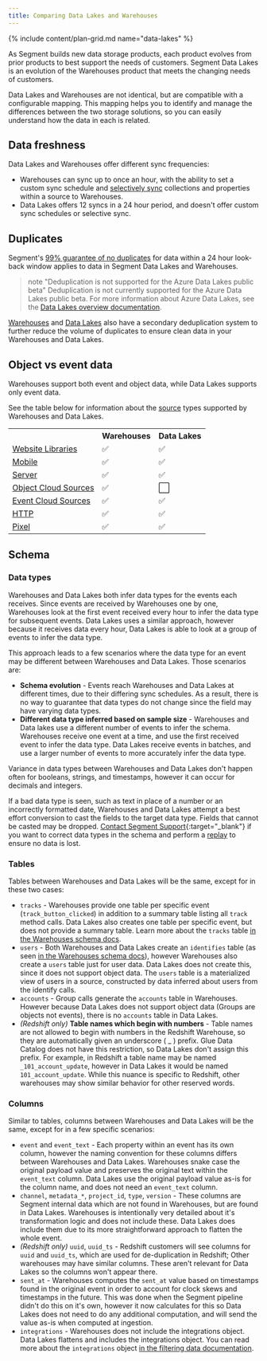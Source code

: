 ```yaml
---
title: Comparing Data Lakes and Warehouses
---
```

{% include content/plan-grid.md name="data-lakes" %}


As Segment builds new data storage products, each product evolves from prior products to best support the needs of customers. Segment Data Lakes is an evolution of the Warehouses product that meets the changing needs of customers.

Data Lakes and Warehouses are not identical, but are compatible with a configurable mapping. This mapping helps you to identify and manage the differences between the two storage solutions, so you can easily understand how the data in each is related.


## Data freshness

Data Lakes and Warehouses offer different sync frequencies:
- Warehouses can sync up to once an hour, with the ability to set a custom sync schedule and [selectively sync](/docs/connections/warehouses/selective-sync/) collections and properties within a source to Warehouses.
- Data Lakes offers 12 syncs in a 24 hour period, and doesn't offer custom sync schedules or selective sync.

## Duplicates

Segment's [99% guarantee of no duplicates](/docs/guides/duplicate-data/) for data within a 24 hour look-back window applies to data in Segment Data Lakes and Warehouses.

> note "Deduplication is not supported for the Azure Data Lakes public beta"
> Deduplication is not currently supported for the Azure Data Lakes public beta. For more information about Azure Data Lakes, see the [Data Lakes overview documentation](/docs/connections/storage/data-lakes/index/#how-azure-data-lakes-works).

[Warehouses](/docs/guides/duplicate-data/#warehouse-deduplication) and [Data Lakes](/docs/guides/duplicate-data/#data-lake-deduplication) also have a secondary deduplication system to further reduce the volume of duplicates to ensure clean data in your Warehouses and Data Lakes.

## Object vs event data

Warehouses support both event and object data, while Data Lakes supports only event data.

See the table below for information about the [source](/docs/connections/sources/) types supported by Warehouses and Data Lakes.

<table>
<tr>
    <th></th>
    <th>Warehouses</th>
    <th>Data Lakes</th>
</tr>
<tr>
    <td><a href="/docs/connections/sources/#website-libraries">Website Libraries</a></td>
    <td>✅</td>
    <td>✅</td>
</tr>
<tr>
    <td><a href="/docs/connections/sources/#mobile">Mobile</a></td>
    <td>✅</td>
    <td>✅</td>
</tr>
<tr>
    <td><a href="/docs/connections/sources/#server">Server</a></td>
    <td>✅</td>
    <td>✅</td>
</tr>
<tr>
    <td><a href="/docs/connections/sources/#object-cloud-sources">Object Cloud Sources</a></td>
    <td>✅</td>
    <td>⬜️</td>
</tr>
<tr>
    <td><a href="/docs/connections/sources/#event-cloud-sources">Event Cloud Sources</a></td>
    <td>✅</td>
    <td>✅</td>
</tr>
<tr>
    <td><a href="/docs/connections/sources/#http">HTTP</a></td>
    <td>✅</td>
    <td>✅</td>
</tr>
<tr>
    <td><a href="/docs/connections/sources/#pixel">Pixel</a></td>
    <td>✅</td>
    <td>✅</td>
</tr>
</table>


## Schema

### Data types

Warehouses and Data Lakes both infer data types for the events each receives. Since events are received by Warehouses one by one, Warehouses look at the first event received every hour to infer the data type for subsequent events. Data Lakes uses a similar approach, however because it receives data every hour, Data Lakes is able to look at a group of events to infer the data type.

This approach leads to a few scenarios where the data type for an event may be different between Warehouses and Data Lakes. Those scenarios are:

- **Schema evolution** - Events reach Warehouses and Data Lakes at different times, due to their differing sync schedules. As a result, there is no way to guarantee that data types do not change since the field may have varying data types.
- **Different data type inferred based on sample size** - Warehouses and Data lakes use a different number of events to infer the schema. Warehouses receive one event at a time, and use the first received event to infer the data type. Data Lakes receive events in batches, and use a larger number of events to more accurately infer the data type.

Variance in data types between Warehouses and Data Lakes don't happen often for booleans, strings, and timestamps, however it can occur for decimals and integers.

If a bad data type is seen, such as text in place of a number or an incorrectly formatted date, Warehouses and Data Lakes attempt a best effort conversion to cast the fields to the target data type. Fields that cannot be casted may be dropped. [Contact Segment Support](https://segment.com/contact){:target="_blank"} if you want to correct data types in the schema and perform a [replay](/docs/guides/what-is-replay/) to ensure no data is lost.


### Tables

Tables between Warehouses and Data Lakes will be the same, except for in these two cases:

- `tracks` - Warehouses provide one table per specific event (`track_button_clicked`) in addition to a summary table listing all `track` method calls. Data Lakes also creates one table per specific event, but does not provide a summary table. Learn more about the `tracks` table [in the Warehouses schema docs](/docs/connections/storage/warehouses/schema/).
- `users` - Both Warehouses and Data Lakes create an  `identifies` table (as seen [in the Warehouses schema docs](/docs/connections/storage/warehouses/schema/)), however Warehouses also create a `users` table just for user data.  Data Lakes does not create this, since it does not support object data. The `users` table is a materialized view of users in a source, constructed by data inferred about users from the identify calls.
- `accounts` - Group calls generate the `accounts` table in Warehouses. However because Data Lakes does not support object data (Groups are objects not events), there is no `accounts` table in Data Lakes.
- *(Redshift only)* **Table names which begin with numbers** - Table names are not allowed to begin with numbers in the Redshift Warehouse, so they are automatically given an underscore ( _ ) prefix. Glue Data Catalog does not have this restriction, so Data Lakes don't assign this prefix. For example, in Redshift a table name may be named `_101_account_update`, however in Data Lakes it would be named `101_account_update`. While this nuance is specific to Redshift, other warehouses may show similar behavior for other reserved words.


### Columns

Similar to tables, columns between Warehouses and Data Lakes will be the same, except for in a few specific scenarios:

- `event` and `event_text` - Each property within an event has its own column, however the naming convention for these columns differs between Warehouses and Data Lakes. Warehouses snake case the original payload value and preserves the original text within the `event_text` column. Data Lakes use the original payload value as-is for the column name, and does not need an `event_text` column.
- `channel`, `metadata_*`, `project_id`, `type`, `version` - These columns are Segment internal data which are not found in Warehouses, but are found in Data Lakes. Warehouses is intentionally very detailed about it's transformation logic and does not include these. Data Lakes does include them due to its more straightforward approach to flatten the whole event.
- *(Redshift only)* `uuid`, `uuid_ts` - Redshift customers will see columns for `uuid` and `uuid_ts`, which are used for de-duplication in Redshift; Other warehouses may have similar columns. These aren't relevant for Data Lakes so the columns won't appear there.
- `sent_at` - Warehouses computes the `sent_at` value based on timestamps found in the original event in order to account for clock skews and timestamps in the future. This was done when the Segment pipeline didn't do this on it's own, however it now calculates for this so Data Lakes does not need to do any additional computation, and will send the value as-is when computed at ingestion.
- `integrations` - Warehouses does not include the integrations object.  Data Lakes flattens and includes the integrations object. You can read more about the `integrations` object [in the filtering data documentation](/docs/guides/filtering-data/#filtering-with-the-integrations-object).
